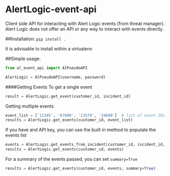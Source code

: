 # AlertLogic-event-api

Client side API for interacting with Alert Logic events (from threat manager). Alert Logic does not offer an API or any way to interact with events directly.

##Installation:
`pip install .`

It is advisable to install within a virtualenv

##Simple usage:
```python
from al_event_api import AlPseudoAPI

AlertLogic = AlPseudoAPI(username, password)
```

####Getting Events
To get a single event
```python
result = AlertLogic.get_event(customer_id, incident_id)
```
Getting multiple events
```python
event_list = ['12345', '67890', '13579', '24680']  # list of event IDs
results = AlertLogic.get_events(customer_id, event_list)
```
If you have and API key, you can use the built in method to populate the events list
```python
events = AlertLogic.get_events_from_incident(customer_id, incident_id, api_key)
results = AlertLogic.get_events(customer_id, events)
```
For a summary of the events passed, you can set `summary=True`
```python
results = AlertLogic.get_events(customer_id, events, summary=True)
```
